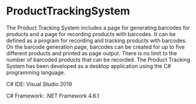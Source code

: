 # ProductTrackingSystem
The Product Tracking System includes a page for generating barcodes for products and a page for recording products with barcodes. It can be defined as a program for recording and tracking products with barcodes.
On the barcode generation page, barcodes can be created for up to five different products and printed as page output. There is no limit to the number of barcoded products that can be recorded.
The Product Tracking System has been developed as a desktop application using the C# programming language.

C# IDE: Visual Studio 2019

C# Framework: .NET Framework 4.6.1
